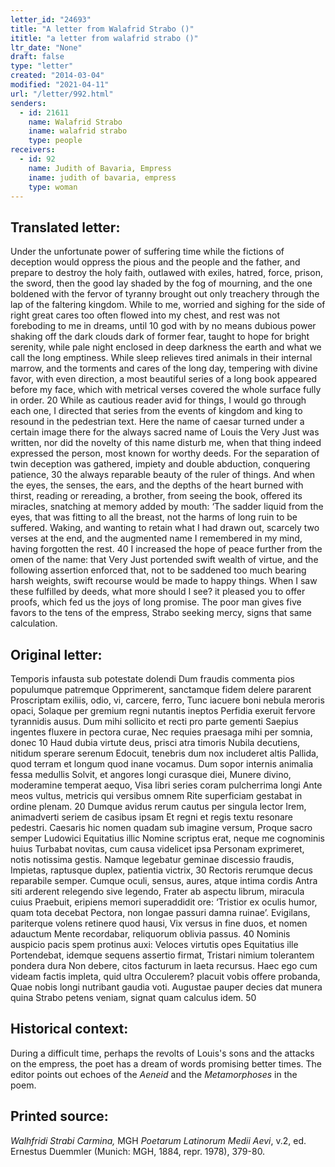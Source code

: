 ```yaml
---
letter_id: "24693"
title: "A letter from Walafrid Strabo ()"
ititle: "a letter from walafrid strabo ()"
ltr_date: "None"
draft: false
type: "letter"
created: "2014-03-04"
modified: "2021-04-11"
url: "/letter/992.html"
senders:
  - id: 21611
    name: Walafrid Strabo
    iname: walafrid strabo
    type: people
receivers:
  - id: 92
    name: Judith of Bavaria, Empress
    iname: judith of bavaria, empress
    type: woman
---
```

<h2> Translated letter:</h2>Under the unfortunate power of suffering time
while the fictions of deception would oppress the pious
and the people and the father, and prepare to destroy the holy faith,
outlawed with exiles, hatred, force, prison, the sword,
then the good lay shaded by the fog of mourning,
and the one boldened with the fervor of tyranny
brought out only treachery through the lap of the faltering kingdom.
While to me, worried and sighing for the side of right
great cares too often flowed into my chest,
and rest was not foreboding to me in dreams, until         10
god with by no means dubious power shaking off the dark clouds dark of former fear, taught to hope for bright serenity,
while pale night enclosed in deep darkness
the earth and what we call the long emptiness.
While sleep relieves tired animals in their internal marrow,
and the torments and cares of the long day,
tempering with divine favor, with even direction,
a most beautiful series of a long book appeared
before my face, which with metrical verses
covered the whole surface fully in order.                    20
While as cautious reader avid for things, I would go
through each one, I directed that series from the events
of kingdom and king to resound in the pedestrian text.
Here the name of caesar turned under a certain image
there for the always sacred name of Louis the Very Just
was written, nor did the novelty of this name
disturb me, when that thing indeed
expressed the person, most known for worthy deeds.
For the separation of twin deception was gathered,
impiety and double abduction, conquering patience,      30
the always reparable beauty of the ruler of things.
And when the eyes, the senses, the ears, and the depths of the heart burned with thirst, reading or rereading,
a brother, from seeing the book, offered its miracles,
snatching at memory added by mouth:
‘The sadder liquid from the eyes, that was fitting
to all the breast, not the harms of long ruin to be suffered.
Waking, and wanting to retain what I had drawn out,
scarcely two verses at the end, and the augmented name
I remembered in my mind, having forgotten the rest.         40
I increased the hope of peace further from the omen of the name:
that Very Just portended swift wealth of virtue,
and the following assertion enforced that,
not to be saddened too much bearing harsh weights,
swift recourse would be made to happy things.
When I saw these fulfilled by deeds, what more
should I see?  it pleased you to offer proofs,
which fed us the joys of long promise.
The poor man gives five favors to the tens of the empress,
Strabo seeking mercy, signs that same calculation.
<h2 class="mt-4"> Original letter:</h2>Temporis infausta sub potestate dolendi
Dum fraudis commenta pios populumque patremque
Opprimerent, sanctamque fidem delere pararent
Proscriptam exiliis, odio, vi, carcere, ferro,
Tunc iacuere boni nebula meroris opaci,
Solaque per gremium regni nutantis ineptos
Perfidia exeruit fervore tyrannidis ausus.
Dum mihi sollicito et recti pro parte gementi
Saepius ingentes fluxere in pectora curae,
Nec requies praesaga mihi per somnia, donec        10
Haud dubia virtute deus, prisci atra timoris
Nubila decutiens, nitidum sperare serenum
Edocuit, tenebris dum nox includeret altis
Pallida, quod terram et longum quod inane vocamus.
Dum sopor internis animalia fessa medullis
Solvit, et angores longi curasque diei,
Munere divino, moderamine temperat aequo,
Visa libri series coram pulcherrima longi
Ante meos vultus, metricis qui versibus omnem
Rite superficiam gestabat in ordine plenam.        20
Dumque avidus rerum cautus per singula lector
Irem, animadverti seriem de casibus ipsam
Et regni et regis textu resonare pedestri.
Caesaris hic nomen quadam sub imagine versum,
Proque sacro semper Ludowici Equitatius illic
Nomine scriptus erat, neque me cognominis huius
Turbabat novitas, cum causa videlicet ipsa
Personam exprimeret, notis notissima gestis.
Namque legebatur geminae discessio fraudis,
Impietas, raptusque duplex, patientia victrix,     30
Rectoris rerumque decus reparabile semper.
Cumque oculi, sensus, aures, atque intima cordis
Antra siti arderent relegendo sive legendo,
Frater ab aspectu librum, miracula cuius
Praebuit, eripiens memori superaddidit ore:
‘Tristior ex oculis humor, quam tota decebat
Pectora, non longae passuri damna ruinae’.
Evigilans, pariterque volens retinere quod hausi,
Vix versus in fine duos, et nomen adauctum
Mente recordabar, reliquorum oblivia passus.       40
Nominis auspicio pacis spem protinus auxi:
Veloces virtutis opes Equitatius ille
Portendebat, idemque sequens assertio firmat,
Tristari nimium tolerantem pondera dura
Non debere, citos facturum in laeta recursus.
Haec ego cum videam factis impleta, quid ultra
Occulerem?  placuit vobis offere probanda,
Quae nobis longi nutribant gaudia voti.
Augustae pauper decies dat munera quina
Strabo petens veniam, signat quam calculus idem.   50
<h2 class="mt-4"> Historical context:</h2><p>During a difficult time, perhaps the revolts of Louis's sons and the attacks on the empress, the poet has a dream of words promising better times. The editor points out echoes of the <em>Aeneid</em> and the <em>Metamorphoses</em> in the poem.</p><h2 class="mt-4"> Printed source:</h2><p><em>Walhfridi Strabi Carmina,</em> MGH <em>Poetarum Latinorum Medii Aevi</em>, v.2, ed. Ernestus Duemmler (Munich: MGH, 1884, repr. 1978), 379-80.</p>